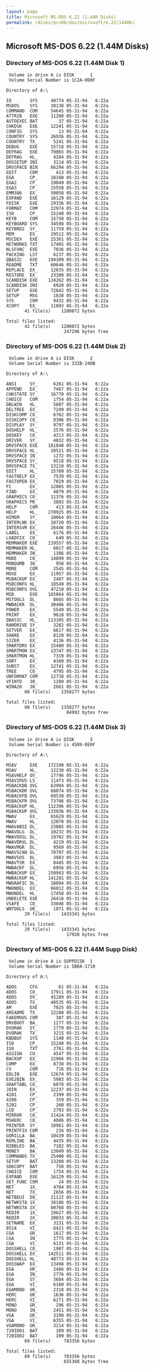 ```yaml
---
layout: page
title: Microsoft MS-DOS 6.22 (1.44M Disks)
permalink: /disks/pcx86/dos/microsoft/6.22/1440K/
---
```


Microsoft MS-DOS 6.22 (1.44M Disks)
---

### Directory of MS-DOS 6.22 (1.44M Disk 1)

	 Volume in drive A is DISK      1
	 Volume Serial Number is 1C2A-0D0F

	Directory of A:\

	IO       SYS     40774 05-31-94   6:22a
	MSDOS    SYS     38138 05-31-94   6:22a
	COMMAND  COM     54645 05-31-94   6:22a
	ATTRIB   EXE     11208 05-31-94   6:22a
	AUTOEXEC BAT        37 05-31-94   6:22a
	CHKDSK   EXE     12241 05-31-94   6:22a
	CONFIG   SYS        13 05-31-94   6:22a
	COUNTRY  SYS     26936 05-31-94   6:22a
	COUNTRY  TX_      5241 05-31-94   6:22a
	DEBUG    EXE     15718 05-31-94   6:22a
	DEFRAG   EXE     79065 05-31-94   6:22a
	DEFRAG   HL_      4284 05-31-94   6:22a
	DOSSETUP INI      3114 05-31-94   6:22a
	DRVSPACE BIN     66294 05-31-94   6:22a
	EDIT     COM       413 05-31-94   6:22a
	EGA      CP_     18340 05-31-94   6:22a
	EGA2     CP_     19049 05-31-94   6:22a
	EGA3     CP_     15558 05-31-94   6:22a
	EMM386   EX_     50058 05-31-94   6:22a
	EXPAND   EXE     16129 05-31-94   6:22a
	FDISK    EXE     29336 05-31-94   6:22a
	FORMAT   COM     22974 05-31-94   6:22a
	ISO      CP_     15240 05-31-94   6:22a
	KEYB     COM     15750 05-31-94   6:22a
	KEYBOARD SYS     34598 05-31-94   6:22a
	KEYBRD2  SY_     11759 05-31-94   6:22a
	MEM      EX_     19512 05-31-94   6:22a
	MSCDEX   EXE     25361 05-31-94   6:22a
	NETWORKS TXT     17465 05-31-94   6:22a
	NLSFUNC  EXE      7036 05-31-94   6:22a
	PACKING  LST      6237 05-31-94   6:22a
	QBASIC   EXE    194309 05-31-94   6:22a
	README   TXT     60646 05-31-94   6:22a
	REPLACE  EX_     12835 05-31-94   6:22a
	RESTORE  EX_     23380 05-31-94   6:22a
	SCANDISK EXE    124262 05-31-94   6:22a
	SCANDISK INI      6920 05-31-94   6:22a
	SETUP    EXE     72842 05-31-94   6:22a
	SETUP    MSG      1830 05-31-94   6:22a
	SYS      COM      9432 05-31-94   6:22a
	XCOPY    EX_     11093 05-31-94   6:22a
	       41 file(s)    1200072 bytes

	Total files listed:
	       41 file(s)    1200072 bytes
	                      247296 bytes free

### Directory of MS-DOS 6.22 (1.44M Disk 2)

	 Volume in drive A is DISK      2
	 Volume Serial Number is 332B-240B

	Directory of A:\

	ANSI     SY_      6261 05-31-94   6:22a
	APPEND   EX_      7467 05-31-94   6:22a
	CHKSTATE SY_     16770 05-31-94   6:22a
	CHOICE   COM      1754 05-31-94   6:22a
	DBLWIN   HL_      5087 05-31-94   6:22a
	DELTREE  EX_      7249 05-31-94   6:22a
	DISKCOMP CO_      6762 05-31-94   6:22a
	DISKCOPY CO_      8306 05-31-94   6:22a
	DISPLAY  SY_      9797 05-31-94   6:22a
	DOSHELP  HL_      2576 05-31-94   6:22a
	DOSKEY   CO_      4213 05-31-94   6:22a
	DRIVER   SY_      4032 05-31-94   6:22a
	DRVSPACE EXE    181840 05-31-94   6:22a
	DRVSPACE HL_     28521 05-31-94   6:22a
	DRVSPACE IN_      1272 05-31-94   6:22a
	DRVSPACE SY_      8518 05-31-94   6:22a
	DRVSPACE TX_     13210 05-31-94   6:22a
	EDIT     HL_     15709 05-31-94   6:22a
	FASTHELP EX_      7539 05-31-94   6:22a
	FASTOPEN EX_      7829 05-31-94   6:22a
	FC       EX_     12065 05-31-94   6:22a
	FIND     EX_      4879 05-31-94   6:22a
	GRAPHICS CO_     11376 05-31-94   6:22a
	GRAPHICS PR_      3883 05-31-94   6:22a
	HELP     COM       413 05-31-94   6:22a
	HELP     HL_    270925 05-31-94   6:22a
	HIMEM    SY_     10064 05-31-94   6:22a
	INTERLNK EX_     10720 05-31-94   6:22a
	INTERSVR EX_     26446 05-31-94   6:22a
	LABEL    EX_      6176 05-31-94   6:22a
	LOADFIX  CO_       649 05-31-94   6:22a
	MEMMAKER EXE    119557 05-31-94   6:22a
	MEMMAKER HL_      6017 05-31-94   6:22a
	MEMMAKER IN_      1306 05-31-94   6:22a
	MODE     CO_     14899 05-31-94   6:22a
	MONOUMB  38_       950 05-31-94   6:22a
	MORE     COM      2545 05-31-94   6:22a
	MOVE     EX_     11957 05-31-94   6:22a
	MSBACKUP EX_      2487 05-31-94   6:22a
	MSBCONFG HL_     18549 05-31-94   6:22a
	MSBCONFG OVL     47210 05-31-94   6:22a
	MSD      EXE    165864 05-31-94   6:22a
	MSTOOLS  DL_      8665 05-31-94   6:22a
	MWBACKR  DL_     30406 05-31-94   6:22a
	POWER    EX_      5549 05-31-94   6:22a
	PRINT    EX_      9618 05-31-94   6:22a
	QBASIC   HL_    113105 05-31-94   6:22a
	RAMDRIVE SY_      3282 05-31-94   6:22a
	SETVER   EX_      6617 05-31-94   6:22a
	SHARE    EX_      8120 05-31-94   6:22a
	SIZER    EX_      4136 05-31-94   6:22a
	SMARTDRV EX_     15480 05-31-94   6:22a
	SMARTMON EX_     13747 05-31-94   6:22a
	SMARTMON HL_      7319 05-31-94   6:22a
	SORT     EX_      4360 05-31-94   6:22a
	SUBST    EX_     12741 05-31-94   6:22a
	TREE     CO_      4795 05-31-94   6:22a
	UNFORMAT COM     12738 05-31-94   6:22a
	VFINTD   38_      1289 05-31-94   6:22a
	WINA20   38_      2661 05-31-94   6:22a
	       60 file(s)    1358277 bytes

	Total files listed:
	       60 file(s)    1358277 bytes
	                       84992 bytes free

### Directory of MS-DOS 6.22 (1.44M Disk 3)

	 Volume in drive A is DISK      3
	 Volume Serial Number is 4509-0E0F

	Directory of A:\

	MSAV     EXE    172198 05-31-94   6:22a
	MSAV     HL_     12230 05-31-94   6:22a
	MSAVHELP OV_     17796 05-31-94   6:22a
	MSAVIRUS LS_     11473 05-31-94   6:22a
	MSBACKDB OVL     63994 05-31-94   6:22a
	MSBACKDR OVL     68074 05-31-94   6:22a
	MSBACKFB OVL     69530 05-31-94   6:22a
	MSBACKFR OVL     73706 05-31-94   6:22a
	MSBACKUP HL_    112396 05-31-94   6:22a
	MSBACKUP OVL    133936 05-31-94   6:22a
	MWAV     EX_     65629 05-31-94   6:22a
	MWAV     HL_     12070 05-31-94   6:22a
	MWAVABSI DL_     23085 05-31-94   6:22a
	MWAVDLG  DL_     10232 05-31-94   6:22a
	MWAVDOSL DL_     19702 05-31-94   6:22a
	MWAVDRVL DL_      4219 05-31-94   6:22a
	MWAVMGR  DL_      9569 05-31-94   6:22a
	MWAVSCAN DL_     70797 05-31-94   6:22a
	MWAVSOS  DL_      3983 05-31-94   6:22a
	MWAVTSR  EX_      8445 05-31-94   6:22a
	MWBACKF  DL_      6956 05-31-94   6:22a
	MWBACKUP EX_    159943 05-31-94   6:22a
	MWBACKUP HL_    141281 05-31-94   6:22a
	MWGRAFIC DL_     18094 05-31-94   6:22a
	MWUNDEL  EX_     66012 05-31-94   6:22a
	MWUNDEL  HL_     17458 05-31-94   6:22a
	UNDELETE EXE     26416 05-31-94   6:22a
	VSAFE    CO_     33046 05-31-94   6:22a
	WNTOOLS  GR_      1071 05-31-94   6:22a
	       29 file(s)    1433341 bytes

	Total files listed:
	       29 file(s)    1433341 bytes
	                       17920 bytes free

### Directory of MS-DOS 6.22 (1.44M Supp Disk)

	 Volume in drive A is SUPPDISK  1
	 Volume Serial Number is 5B0A-1710

	Directory of A:\

	ADOS     CFG        61 05-31-94   6:22a
	ADOS     CO_     17911 05-31-94   6:22a
	ADOS     OV_     45289 05-31-94   6:22a
	ADOS     TX_     40535 05-31-94   6:22a
	AM       EXE      7825 05-31-94   6:22a
	AREADME  TX_     12280 05-31-94   6:22a
	FAKEMOUS COM       307 05-31-94   6:22a
	DRVBOOT  BA_      1277 05-31-94   6:22a
	DVORAK   SY_      1779 05-31-94   6:22a
	DVORAK   TX_      3215 05-31-94   6:22a
	KBDBUF   SYS      1140 05-31-94   6:22a
	ISO      CP_     15240 05-31-94   6:22a
	ISO      TXT      2761 05-31-94   6:22a
	ASSIGN   CO_      4547 05-31-94   6:22a
	BACKUP   EX_     22966 05-31-94   6:22a
	COMP     EX_      8738 05-31-94   6:22a
	CV       COM       716 05-31-94   6:22a
	EDLIN    EXE     12674 05-31-94   6:22a
	EXE2BIN  EX_      5983 05-31-94   6:22a
	GRAFTABL CO_      6078 05-31-94   6:22a
	JOIN     EX_     12237 05-31-94   6:22a
	4201     CP_      2399 05-31-94   6:22a
	4208     CP_       359 05-31-94   6:22a
	5202     CP_       260 05-31-94   6:22a
	LCD      CP_      2793 05-31-94   6:22a
	MIRROR   CO_     11424 05-31-94   6:22a
	MSHERC   CO_      4086 05-31-94   6:22a
	PRINTER  SY_     10961 05-31-94   6:22a
	PRINTFIX COM       234 05-31-94   6:22a
	GORILLA  BA_     10439 05-31-94   6:22a
	REMLINE  BA_      4435 05-31-94   6:22a
	NIBBLES  BA_      7182 05-31-94   6:22a
	MONEY    BA_     13049 05-31-94   6:22a
	COMMANDS TX_     25400 05-31-94   6:22a
	SETUP    BAT     13208 05-31-94   6:22a
	SD6COPY  BAT       758 05-31-94   6:22a
	CHOICE   COM      1754 05-31-94   6:22a
	EXPAND   EXE     16129 05-31-94   6:22a
	GET_FUNC COM        24 05-31-94   6:22a
	NET      1X_      4704 05-31-94   6:22a
	NET      TX_      2656 05-31-94   6:22a
	NETBEUI  DO_     21122 05-31-94   6:22a
	NETWKSTA 1X_     38186 05-31-94   6:22a
	NETWKSTA 2X_     60768 05-31-94   6:22a
	REDIR    1X_     19627 05-31-94   6:22a
	REDIR    2X_     20033 05-31-94   6:22a
	SETNAME  EX_      3131 05-31-94   6:22a
	8514     VI_      6421 05-31-94   6:22a
	CGA      GR_      1617 05-31-94   6:22a
	CGA      IN_      2775 05-31-94   6:22a
	CGA      VI_      6131 05-31-94   6:22a
	DOSSHELL CO_      1907 05-31-94   6:22a
	DOSSHELL EX_    142511 05-31-94   6:22a
	DOSSHELL HL_     48773 05-31-94   6:22a
	DOSSWAP  EX_     13498 05-31-94   6:22a
	EGA      GR_      2466 05-31-94   6:22a
	EGA      IN_      2776 05-31-94   6:22a
	EGA      SY_      3684 05-31-94   6:22a
	EGA      VI_      6160 05-31-94   6:22a
	EGAMONO  GR_      2318 05-31-94   6:22a
	HERC     GR_      1636 05-31-94   6:22a
	HERC     VI_      6271 05-31-94   6:22a
	MONO     GR_       296 05-31-94   6:22a
	MONO     IN_      2451 05-31-94   6:22a
	VGA      GR_      3198 05-31-94   6:22a
	VGA      VI_      6355 05-31-94   6:22a
	VGAMONO  GR_      3214 05-31-94   6:22a
	720ID01  BAT       109 05-31-94   6:22a
	720ID02  BAT       109 05-31-94   6:22a
	       69 file(s)     783356 bytes

	Total files listed:
	       69 file(s)     783356 bytes
	                      655360 bytes free
